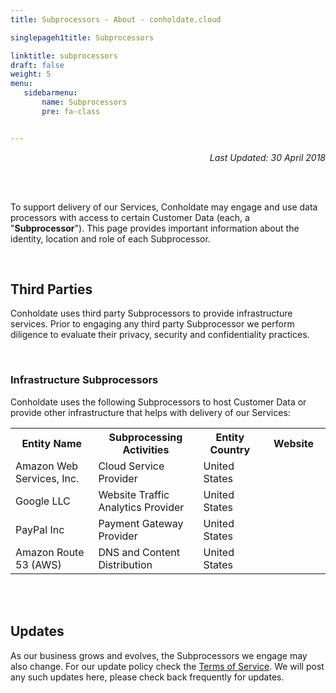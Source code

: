 ```yaml
---
title: Subprocessors - About - conholdate.cloud

singlepageh1title: Subprocessors

linktitle: subprocessors
draft: false
weight: 5
menu:
   sidebarmenu: 
       name: Subprocessors
       pre: fa-class


---
```


<div class="siteContentPanel100w">

<p style="text-align: right;"><em>Last Updated: 30 April 2018</em></p>


<div class="clearfix"> </div><div class="clearfix"> </div>

To support delivery of our Services, Conholdate may engage and use data processors with access to certain Customer Data (each, a "**Subprocessor**"). This page provides important information about the identity, location and role of each Subprocessor.

<div class="clearfix"> </div>

Third Parties
-------------

Conholdate uses third party Subprocessors to provide infrastructure services. Prior to engaging any third party Subprocessor we perform diligence to evaluate their privacy, security and confidentiality practices.

<div class="clearfix"> </div>

### Infrastructure Subprocessors

Conholdate uses the following Subprocessors to host Customer Data or provide other infrastructure that helps with delivery of our Services:

<div class="cloudtablesmall"> <table width="90%"><tbody><tr style="height: 15px;"><th style="width: 253px; height: 15px;">Entity Name</th> <th style="width: 253px; height: 15px;">Subprocessing Activities</th> <th style="width: 150px; height: 15px;">Entity Country</th> <th style="width: 150px; height: 15px;">Website</th> </tr><tr style="height: 15px;"><td style="width: 253px; height: 15px;">Amazon Web Services, Inc.</td> <td style="width: 253px; height: 15px;">Cloud Service Provider</td> <td style="width: 150px; height: 15px;">United States</td> <td style="width: 150px; height: 15px;"><https://aws.amazon.com/></td> </tr><tr style="height: 15px;"><td style="width: 253px; height: 15px;">Google LLC</td> <td style="width: 253px; height: 15px;">Website Traffic Analytics Provider </td> <td style="width: 150px; height: 15px;">United States</td> <td style="width: 150px; height: 15px;"><https://analytics.google.com></td> </tr><tr style="height: 15.6111px;"><td style="width: 253px; height: 15.6111px;">PayPal Inc</td> <td style="width: 253px; height: 15.6111px;">Payment Gateway Provider</td> <td style="width: 150px; height: 15.6111px;">United States</td> <td style="width: 150px; height: 15.6111px;"><https://www.paypal.com/></td> </tr><tr style="height: 15.6111px;"><td style="width: 253px; height: 15.6111px;">Amazon Route 53 (AWS)</td> <td style="width: 253px; height: 15.6111px;">DNS and Content Distribution</td> <td style="width: 150px; height: 15.6111px;">United States</td> <td style="width: 150px; height: 15.6111px;"><https://aws.amazon.com/route53/></td> </tr></tbody></table>

</div><div class="clearfix"> </div><div class="clearfix"> </div>

Updates
-------

As our business grows and evolves, the Subprocessors we engage may also change. For our update policy check the [Terms of Service](/legal/tos#updates). We will post any such updates here, please check back frequently for updates.

</div>